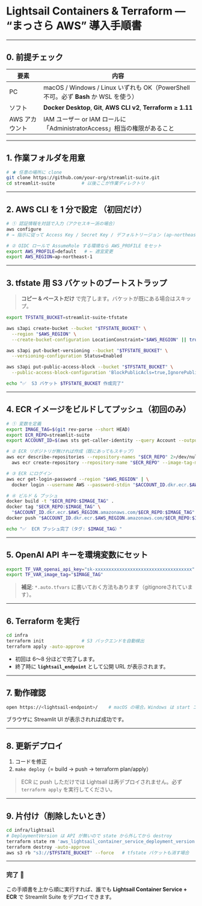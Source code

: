 # Lightsail Containers & Terraform ― “まっさら AWS” 導入手順書

---

## 0. 前提チェック

| 要素 | 内容 |
|------|------|
| PC   | macOS / Windows / Linux いずれも OK（PowerShell 不可。必ず **Bash** か WSL を使う） |
| ソフト | **Docker Desktop**, **Git**, **AWS CLI v2**, **Terraform ≥ 1.11** |
| AWS アカウント | IAM ユーザー or IAM ロールに「AdministratorAccess」相当の権限があること |

---

## 1. 作業フォルダを用意

```bash
# ★ 任意の場所に clone
git clone https://github.com/your-org/streamlit-suite.git
cd streamlit-suite          # 以後ここが作業ディレクトリ
```

---

## 2. AWS CLI を 1 分で設定 （初回だけ）

```bash
# ① 認証情報を対話で入力（アクセスキー派の場合）
aws configure
# → 指示に従って Access Key / Secret Key / デフォルトリージョン (ap-northeast-1) を入力

# ② OIDC ロールで AssumeRole する環境なら AWS_PROFILE をセット
export AWS_PROFILE=default   # ← 適宜変更
export AWS_REGION=ap-northeast-1
```

---

## 3. tfstate 用 S3 バケットのブートストラップ

> **コピー & ペーストだけ** で完了します。バケットが既にある場合はスキップ。

```bash
export TFSTATE_BUCKET=streamlit-suite-tfstate

aws s3api create-bucket --bucket "$TFSTATE_BUCKET" \
  --region "$AWS_REGION" \
  --create-bucket-configuration LocationConstraint="$AWS_REGION" || true

aws s3api put-bucket-versioning --bucket "$TFSTATE_BUCKET" \
  --versioning-configuration Status=Enabled

aws s3api put-public-access-block --bucket "$TFSTATE_BUCKET" \
  --public-access-block-configuration 'BlockPublicAcls=true,IgnorePublicAcls=true,BlockPublicPolicy=true,RestrictPublicBuckets=true'

echo "✅  S3 バケット $TFSTATE_BUCKET 作成完了"
```

---

## 4. ECR イメージをビルドしてプッシュ（初回のみ）

```bash
# ① 変数を定義
export IMAGE_TAG=$(git rev-parse --short HEAD)
export ECR_REPO=streamlit-suite
export ACCOUNT_ID=$(aws sts get-caller-identity --query Account --output text)

# ② ECR リポジトリが無ければ作成（既にあってもスキップ）
aws ecr describe-repositories --repository-names "$ECR_REPO" 2>/dev/null || \
  aws ecr create-repository --repository-name "$ECR_REPO" --image-tag-mutability MUTABLE

# ③ ECR にログイン
aws ecr get-login-password --region "$AWS_REGION" | \
  docker login --username AWS --password-stdin "$ACCOUNT_ID.dkr.ecr.$AWS_REGION.amazonaws.com"

# ④ ビルド & プッシュ
docker build -t "$ECR_REPO:$IMAGE_TAG" .
docker tag "$ECR_REPO:$IMAGE_TAG" \
  "$ACCOUNT_ID.dkr.ecr.$AWS_REGION.amazonaws.com/$ECR_REPO:$IMAGE_TAG"
docker push "$ACCOUNT_ID.dkr.ecr.$AWS_REGION.amazonaws.com/$ECR_REPO:$IMAGE_TAG"

echo "✅  ECR プッシュ完了（タグ: $IMAGE_TAG）"
```

---

## 5. OpenAI API キーを環境変数にセット

```bash
export TF_VAR_openai_api_key="sk-xxxxxxxxxxxxxxxxxxxxxxxxxxxxxxxxxxxx"
export TF_VAR_image_tag="$IMAGE_TAG"
```

> **補足**: `*.auto.tfvars` に書いておく方法もあります（gitignoreされています）。

---

## 6. Terraform を実行

```bash
cd infra
terraform init              # S3 バックエンドを自動検出
terraform apply -auto-approve
```

- 初回は 6〜8 分ほどで完了します。
- 終了時に **`lightsail_endpoint`** として公開 URL が表示されます。

---

## 7. 動作確認

```bash
open https://<lightsail-endpoint>/    # macOS の場合。Windows は start コマンド
```

ブラウザに Streamlit UI が表示されれば成功です。

---

## 8. 更新デプロイ

1. コードを修正
2. `make deploy`（= build → push → terraform plan/apply）

> ECR に push しただけでは Lightsail は再デプロイされません。必ず `terraform apply` を実行してください。

---

## 9. 片付け（削除したいとき）

```bash
cd infra/lightsail
# DeploymentVersion は API が無いので state から外してから destroy
terraform state rm 'aws_lightsail_container_service_deployment_version.current' || true
terraform destroy -auto-approve
aws s3 rb "s3://$TFSTATE_BUCKET" --force   # tfstate バケットも消す場合
```

---

### 完了 🎉

この手順書を上から順に実行すれば、誰でも **Lightsail Container Service + ECR** で Streamlit Suite をデプロイできます。
